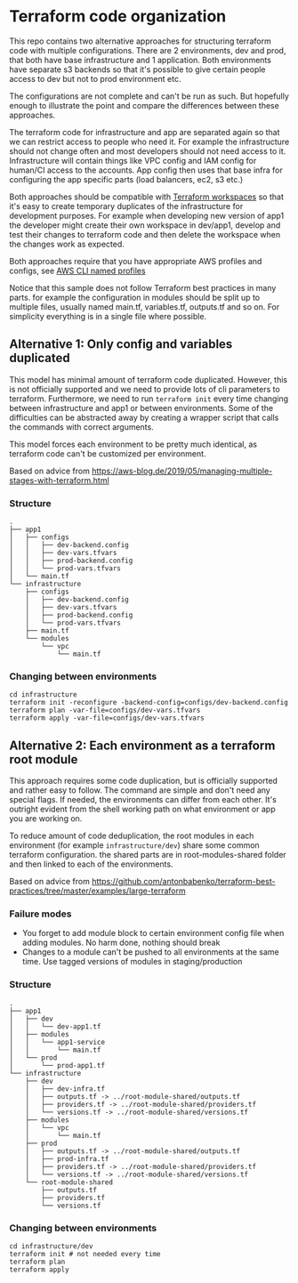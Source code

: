 ﻿# Terraform code organization #

This repo contains two alternative approaches for structuring terraform code with multiple configurations. There are 2 environments, dev and prod, that both have base infrastructure and 1 application. Both environments have separate s3 backends so that it's possible to give certain people access to dev but not to prod environment etc.

The configurations are not complete and can't be run as such. But hopefully enough to illustrate the point and compare the differences between these approaches.

The terraform code for infrastructure and app are separated again so that we can restrict access to people who need it. For example the infrastructure should not change often and most developers should not need access to it. Infrastructure will contain things like VPC config and IAM config for human/CI access to the accounts. App config then uses that base infra for configuring the app specific parts (load balancers, ec2, s3 etc.)

Both approaches should be compatible with [Terraform workspaces](https://www.terraform.io/docs/state/workspaces.html) so that it's easy to create temporary duplicates of the infrastructure for development purposes. For example when developing new version of app1 the developer might create their own workspace in dev/app1, develop and test their changes to terraform code and then delete the workspace when the changes work as expected.

Both approaches require that you have appropriate AWS profiles and configs, see [AWS CLI named profiles](https://docs.aws.amazon.com/cli/latest/userguide/cli-configure-profiles.html)

Notice that this sample does not follow Terraform best practices in many parts. for example the configuration in modules should be split up to multiple files, usually named main.tf, variables.tf, outputs.tf and so on. For simplicity everything is in a single file where possible.

## Alternative 1: Only config and variables duplicated ##

This model has minimal amount of terraform code duplicated. However, this is not officially supported and we need to provide lots of cli parameters to terraform. Furthermore, we need to run `terraform init` every time changing between infrastructure and app1 or between environments. Some of the difficulties can be abstracted away by creating a wrapper script that calls the commands with correct arguments.

This model forces each environment to be pretty much identical, as terraform code can't be customized per environment.

Based on advice from https://aws-blog.de/2019/05/managing-multiple-stages-with-terraform.html

### Structure ###

```
.
├── app1
│   ├── configs
│   │   ├── dev-backend.config
│   │   ├── dev-vars.tfvars
│   │   ├── prod-backend.config
│   │   └── prod-vars.tfvars
│   └── main.tf
└── infrastructure
    ├── configs
    │   ├── dev-backend.config
    │   ├── dev-vars.tfvars
    │   ├── prod-backend.config
    │   └── prod-vars.tfvars
    ├── main.tf
    └── modules
        └── vpc
            └── main.tf
```

### Changing between environments ###

```shell
cd infrastructure
terraform init -reconfigure -backend-config=configs/dev-backend.config
terraform plan -var-file=configs/dev-vars.tfvars
terraform apply -var-file=configs/dev-vars.tfvars
```

## Alternative 2: Each environment as a terraform root module ##

This approach requires some code duplication, but is officially supported and rather easy to follow. The command are simple and don't need any special flags. If needed, the environments can differ from each other. It's outright evident from the shell working path on what environment or app you are working on.

To reduce amount of code deduplication, the root modules in each environment (for example `infrastructure/dev`) share some common terraform configuration. the shared parts are in root-modules-shared folder and then linked to each of the environments.

Based on advice from https://github.com/antonbabenko/terraform-best-practices/tree/master/examples/large-terraform

### Failure modes ###

- You forget to add module block to certain environment config file when adding modules. No harm done, nothing should break
- Changes to a module can't be pushed to all environments at the same time. Use tagged versions of modules in staging/production

### Structure ###

```
.
├── app1
│   ├── dev
│   │   └── dev-app1.tf
│   ├── modules
│   │   └── app1-service
│   │       └── main.tf
│   └── prod
│       └── prod-app1.tf
└── infrastructure
    ├── dev
    │   ├── dev-infra.tf
    │   ├── outputs.tf -> ../root-module-shared/outputs.tf
    │   ├── providers.tf -> ../root-module-shared/providers.tf
    │   └── versions.tf -> ../root-module-shared/versions.tf
    ├── modules
    │   └── vpc
    │       └── main.tf
    ├── prod
    │   ├── outputs.tf -> ../root-module-shared/outputs.tf
    │   ├── prod-infra.tf
    │   ├── providers.tf -> ../root-module-shared/providers.tf
    │   └── versions.tf -> ../root-module-shared/versions.tf
    └── root-module-shared
        ├── outputs.tf
        ├── providers.tf
        └── versions.tf
```

### Changing between environments ###

```shell
cd infrastructure/dev
terraform init # not needed every time
terraform plan
terraform apply
```
